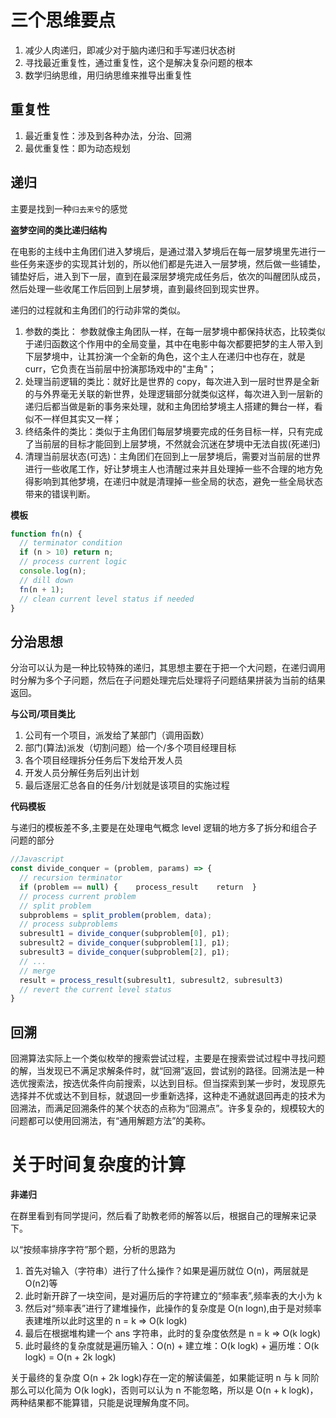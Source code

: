 # 三个思维要点

1. 减少人肉递归，即减少对于脑内递归和手写递归状态树
2. 寻找最近重复性，通过重复性，这个是解决复杂问题的根本
3. 数学归纳思维，用归纳思维来推导出重复性

## 重复性

1. 最近重复性：涉及到各种办法，分治、回溯
2. 最优重复性：即为动态规划

## 递归

主要是找到一种`归去来兮`的感觉

**盗梦空间的类比递归结构**

在电影的主线中主角团们进入梦境后，是通过潜入梦境后在每一层梦境里先进行一些任务来逐步的实现其计划的，所以他们都是先进入一层梦境，然后做一些铺垫，铺垫好后，进入到下一层，直到在最深层梦境完成任务后，依次的叫醒团队成员，然后处理一些收尾工作后回到上层梦境，直到最终回到现实世界。

递归的过程就和主角团们的行动非常的类似。

1. 参数的类比： 参数就像主角团队一样，在每一层梦境中都保持状态，比较类似于递归函数这个作用中的全局变量，其中在电影中每次都要把梦的主人带入到下层梦境中，让其扮演一个全新的角色，这个主人在递归中也存在，就是 curr，它负责在当前层中扮演那场戏中的"主角"；
2. 处理当前逻辑的类比：就好比是世界的 copy，每次进入到一层时世界是全新的与外界毫无关联的新世界，处理逻辑部分就类似这样，每次进入到一层新的递归后都当做是新的事务来处理，就和主角团给梦境主人搭建的舞台一样，看似不一样但其实又一样；
3. 终结条件的类比：类似于主角团们每层梦境要完成的任务目标一样，只有完成了当前层的目标才能回到上层梦境，不然就会沉迷在梦境中无法自拔(死递归)
4. 清理当前层状态(可选)：主角团们在回到上一层梦境后，需要对当前层的世界进行一些收尾工作，好让梦境主人也清醒过来并且处理掉一些不合理的地方免得影响到其他梦境，在递归中就是清理掉一些全局的状态，避免一些全局状态带来的错误判断。

**模板**

```js
function fn(n) {
  // terminator condition
  if (n > 10) return n;
  // process current logic
  console.log(n);
  // dill down
  fn(n + 1);
  // clean current level status if needed
}
```

## 分治思想

分治可以认为是一种比较特殊的递归，其思想主要在于把一个大问题，在递归调用时分解为多个子问题，然后在子问题处理完后处理将子问题结果拼装为当前的结果返回。

**与公司/项目类比**

1. 公司有一个项目，派发给了某部门（调用函数）
2. 部门(算法)派发（切割问题）给一个/多个项目经理目标
3. 各个项目经理拆分任务后下发给开发人员
4. 开发人员分解任务后列出计划
5. 最后逐层汇总各自的任务/计划就是该项目的实施过程

**代码模板**

与递归的模板差不多,主要是在处理电气概念 level 逻辑的地方多了拆分和组合子问题的部分

```js
//Javascript
const divide_conquer = (problem, params) => { 
  // recursion terminator 
  if (problem == null) {    process_result    return  }  
  // process current problem 
  // split problem
  subproblems = split_problem(problem, data); 
  // process subproblems
  subresult1 = divide_conquer(subproblem[0], p1); 
  subresult2 = divide_conquer(subproblem[1], p1); 
  subresult3 = divide_conquer(subproblem[2], p1);
  // ... 
  // merge 
  result = process_result(subresult1, subresult2, subresult3) 
  // revert the current level status
}
```

## 回溯

回溯算法实际上一个类似枚举的搜索尝试过程，主要是在搜索尝试过程中寻找问题的解，当发现已不满足求解条件时，就“回溯”返回，尝试别的路径。回溯法是一种选优搜索法，按选优条件向前搜索，以达到目标。但当探索到某一步时，发现原先选择并不优或达不到目标，就退回一步重新选择，这种走不通就退回再走的技术为回溯法，而满足回溯条件的某个状态的点称为“回溯点”。许多复杂的，规模较大的问题都可以使用回溯法，有“通用解题方法”的美称。

# 关于时间复杂度的计算

**非递归**

在群里看到有同学提问，然后看了助教老师的解答以后，根据自己的理解来记录下。

以“按频率排序字符”那个题，分析的思路为

1. 首先对输入（字符串）进行了什么操作？如果是遍历就位 O(n)，两层就是 O(n2)等
2. 此时新开辟了一块空间，是对遍历后的字符建立的“频率表”,频率表的大小为 k
3. 然后对“频率表”进行了建堆操作，此操作的复杂度是 O(n logn),由于是对频率表建堆所以此时这里的 n = k => O(k logk)
4. 最后在根据堆构建一个 ans 字符串，此时的复杂度依然是 n = k => O(k logk)
5. 此时最终的复杂度就是遍历输入：O(n) + 建立堆：O(k logk) + 遍历堆：O(k logk) = O(n + 2k logk)

关于最终的复杂度 O(n + 2k logk)存在一定的解读偏差，如果能证明 n 与 k 同阶那么可以化简为 O(k logk)，否则可以认为 n 不能忽略，所以是 O(n + k logk)，两种结果都不能算错，只能是说理解角度不同。
